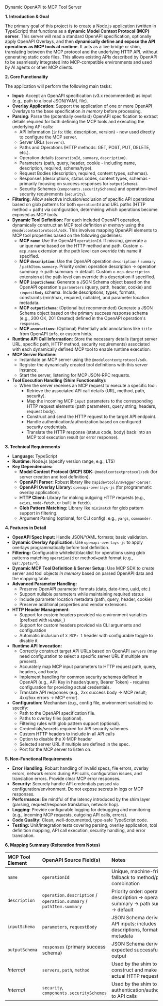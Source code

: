 Dynamic OpenAPI to MCP Tool Server

**1. Introduction & Goal**

The primary goal of this project is to create a Node.js application (written in TypeScript) that functions as a **dynamic Model Context Protocol (MCP) server**. This server will read a standard OpenAPI specification, optionally apply OpenAPI Overlays, and then **dynamically define and expose the API operations as MCP tools at runtime**. It acts as a live bridge or shim, translating between the MCP protocol and the underlying HTTP API, without generating static code files. This allows existing APIs described by OpenAPI to be seamlessly integrated into MCP-compatible environments and used by AI agents or other MCP clients.

**2. Core Functionality**

The application will perform the following main tasks:

*   **Input:** Accept an OpenAPI specification (v3.x recommended) as input (e.g., path to a local JSON/YAML file).
*   **Overlay Application:** Support the application of one or more OpenAPI Overlays to the base specification *in memory* before processing.
*   **Parsing:** Parse the (potentially overlaid) OpenAPI specification to extract details required for both defining the MCP tools and executing the underlying API calls:
    *   API Information (`info`: title, description, version) - now used directly to configure the MCP server.
    *   Server URLs (`servers`).
    *   Paths and Operations (HTTP methods: GET, POST, PUT, DELETE, etc.).
    *   Operation details (`operationId`, `summary`, `description`).
    *   Parameters (path, query, header, cookie - including name, description, required, schema/type).
    *   Request Bodies (description, required, content types, schemas).
    *   Responses (descriptions, status codes, content types, schemas - primarily focusing on success responses for `outputSchema`).
    *   Security Schemes (`components.securitySchemes`) and operation-level security requirements (`security`).
*   **Filtering:** Allow selective inclusion/exclusion of specific API operations based on glob patterns for both `operationId` and URL paths (HTTP method + path) via configuration, determining which operations become exposed as MCP tools.
*   **Dynamic Tool Definition:** For each included OpenAPI operation, dynamically construct an MCP tool definition *in memory* using the `@modelcontextprotocol/sdk`. This involves mapping OpenAPI elements to MCP tool properties based on the following guidelines:
    *   **MCP `name`:** Use the OpenAPI `operationId`. If missing, generate a unique name based on the HTTP method and path. Custom `x-mcp.name` extension at the path level can override this name if specified.
    *   **MCP `description`:** Use the OpenAPI operation `description` / `summary` / `pathItem.summary`. Priority order: operation description → operation summary → path summary → default. Custom `x-mcp.description` extension at the path level can override this description if specified.
    *   **MCP `inputSchema`:** Generate a JSON Schema object based on the OpenAPI operation's `parameters` (query, path, header, cookie) and `requestBody` schema. Include descriptions, types, formats, constraints (min/max, required, nullable), and parameter location metadata.
    *   **MCP `outputSchema`:** (Optional but recommended) Generate a JSON Schema object based on the primary success response schema (e.g., 200 OK, 201 Created) defined in the OpenAPI operation's `responses`.
    *   **MCP `annotations`:** (Optional) Potentially add annotations like `title` from OpenAPI `info`, or custom hints.
*   **Runtime API Call Information:** Store the necessary details (target server URL, specific path, HTTP method, security requirements) associated with each dynamically defined MCP tool to enable runtime execution.
*   **MCP Server Runtime:**
    *   Instantiate an MCP server using the `@modelcontextprotocol/sdk`.
    *   Register the dynamically created tool definitions with this server instance.
    *   Start the server, listening for MCP JSON-RPC requests.
*   **Tool Execution Handling (Shim Functionality):**
    *   When the server receives an MCP request to execute a specific tool:
        *   Retrieve the associated API call details (URL, method, path, security).
        *   Map the incoming MCP `input` parameters to the corresponding HTTP request elements (path parameters, query string, headers, request body).
        *   Construct and send the HTTP request to the target API endpoint.
        *   Handle authentication/authorization based on configured security credentials.
        *   Translate the HTTP response (status code, body) back into an MCP tool execution result (or error response).

**3. Technical Requirements**

*   **Language:** TypeScript
*   **Runtime:** Node.js (specify version range, e.g., LTS)
*   **Key Dependencies:**
    *   **Model Context Protocol (MCP) SDK:** `@modelcontextprotocol/sdk` (for server creation and tool definition).
    *   **OpenAPI Parser:** Robust library like `@apidevtools/swagger-parser`.
    *   **OpenAPI Overlay Library:** `openapi-overlays-js` (for programmatic overlay application).
    *   **HTTP Client:** Library for making outgoing HTTP requests (e.g., `axios`, `node-fetch`, or built-in `fetch`).
    *   **Glob Pattern Matching:** Library like `minimatch` for glob pattern support in filtering.
    *   Argument Parsing (optional, for CLI config): e.g., `yargs`, `commander`.

**4. Features in Detail**

*   **OpenAPI Spec Input:** Handle JSON/YAML formats; basic validation.
*   **Dynamic Overlay Application:** Use `openapi-overlays-js` to apply overlays programmatically before tool definition.
*   **Filtering:** Configurable whitelist/blacklist for operations using glob patterns matching `operationId` or method+path format (e.g., `GET:/pets/*`).
*   **Dynamic MCP Tool Definition & Server Setup:** Use MCP SDK to create server and tool objects *in memory* based on parsed OpenAPI data and the mapping table.
*   **Advanced Parameter Handling:**
    *   Preserve OpenAPI parameter formats (date, date-time, uuid, etc.)
    *   Support nullable parameters while maintaining required status
    *   Include parameter location metadata (path, query, header, cookie)
    *   Preserve additional properties and vendor extensions
*   **HTTP Header Management**:
    *   Support for custom headers provided via environment variables (prefixed with `HEADER_`)
    *   Support for custom headers provided via CLI arguments and configuration
    *   Automatic inclusion of `X-MCP: 1` header with configurable toggle to disable it
*   **Runtime API Invocation:**
    *   Correctly construct target API URLs based on OpenAPI `servers` (may need configuration to select a specific server URL if multiple are present).
    *   Accurately map MCP input parameters to HTTP request path, query, headers, and body.
    *   Implement handling for common security schemes defined in OpenAPI (e.g., API Key in header/query, Bearer Token) - requires configuration for providing actual credentials.
    *   Translate API responses (e.g., 2xx success body -> MCP result; 4xx/5xx errors -> MCP error).
*   **Configuration:** Mechanism (e.g., config file, environment variables) to specify:
    *   Path to the OpenAPI specification file.
    *   Paths to overlay files (optional).
    *   Filtering rules with glob pattern support (optional).
    *   Credentials/secrets required for API security schemes.
    *   Custom HTTP headers to include in all API calls
    *   Option to disable the X-MCP header
    *   Selected server URL if multiple are defined in the spec.
    *   Port for the MCP server to listen on.

**5. Non-Functional Requirements**

*   **Error Handling:** Robust handling of invalid specs, file errors, overlay errors, network errors during API calls, configuration issues, and translation errors. Provide clear MCP error responses.
*   **Security:** Securely handle API credentials passed via configuration/environment. Do not expose secrets in logs or MCP responses.
*   **Performance:** Be mindful of the latency introduced by the shim layer (parsing, request/response translation, network hop).
*   **Logging:** Provide configurable logging for debugging and monitoring (e.g., incoming MCP requests, outgoing API calls, errors).
*   **Code Quality:** Clean, well-documented, type-safe TypeScript code.
*   **Testing:** Unit/integration tests covering parsing, overlay application, tool definition mapping, API call execution, security handling, and error translation.

**6. Mapping Summary (Reiteration from Notes)**

| MCP Tool Element | OpenAPI Source Field(s)                   | Notes                                                                |
| :--------------- | :---------------------------------------- | :------------------------------------------------------------------- |
| `name`           | `operationId`                             | Unique, machine-friendly; fallback to method/path combination        |
| `description`    | `operation.description` / `operation.summary` / `pathItem.summary` | Priority order: operation description → operation summary → path summary → default |
| `inputSchema`    | `parameters`, `requestBody`               | JSON Schema derived from API inputs; includes types, descriptions, formats, and metadata |
| `outputSchema`   | `responses` (primary success schema)      | JSON Schema derived from expected successful API output              |
| *Internal*       | `servers`, `path`, `method`               | Used by the shim to construct and make the actual HTTP request       |
| *Internal*       | `security`, `components.securitySchemes`  | Used by the shim to apply authentication/authorization to API calls |
